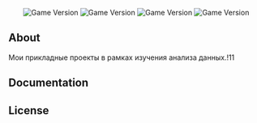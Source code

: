 
<p align="center">
   <img src="https://img.shields.io/pypi/pyversions/jupyter" alt="Game Version">
   <img src="https://img.shields.io/badge/Jupyter%20Notebook-%23FAF0E6" alt="Game Version">
   <img src="https://img.shields.io/badge/SQL-%23DDA0DD" alt="Game Version">
   <img src="https://img.shields.io/badge/Tableau-%2320B2AA" alt="Game Version">
</p>

## About
Мои прикладные проекты в рамках изучения анализа данных.!11


## Documentation



## License

